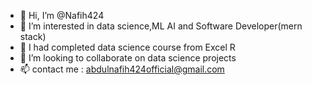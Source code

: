 - 👋 Hi, I’m @Nafih424
- 👀 I’m interested in data science,ML AI and Software Developer(mern stack)
- 🌱 I had completed data science course from Excel R
- 💞️ I’m looking to collaborate on data science projects
- 📫 contact me : abdulnafih424official@gmail.com

<!---
Nafih424/Nafih424 is a ✨ special ✨ repository because its `README.md` (this file) appears on your GitHub profile.
You can click the Preview link to take a look at your changes.
--->
